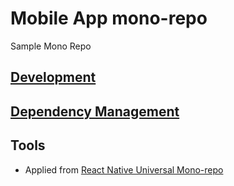 # Mobile App mono-repo

Sample Mono Repo

## [Development](https://bitbucket.org/deeppixel-safetrack/kaidu-mobile-mono/wiki/Development.md)
## [Dependency Management](https://bitbucket.org/deeppixel-safetrack/kaidu-mobile-mono/wiki/Development.md#Dependency-Management)

## Tools

- Applied from [React Native Universal Mono-repo](https://github.com/mmazzarolo/react-native-universal-monorepo)

